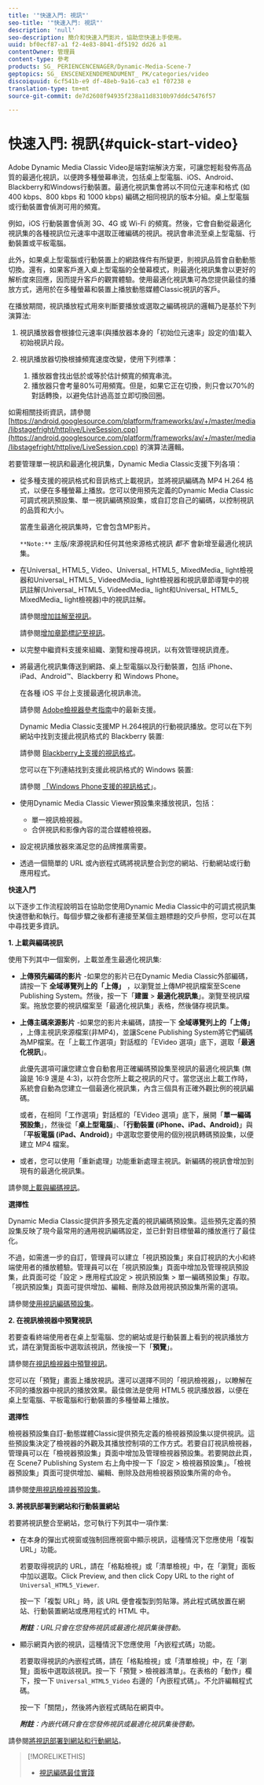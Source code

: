 ```yaml
---
title: '"快速入門: 視訊"'
seo-title: '"快速入門: 視訊"'
description: 'null'
seo-description: 簡介和快速入門影片，協助您快速上手使用。
uuid: bf0ecf87-a1 f2-4e83-8041-df5192 dd26 a1
contentOwner: 管理員
content-type: 參考
products: SG_ PERIENCENCENAGER/Dynamic-Media-Scene-7
geptopics: SG_ ENSCENEXENDEMENDUMENT_ PK/categories/video
discoiquuid: 6cf541b-e9 df-48eb-9a16-ca3 e1 f07238 e
translation-type: tm+mt
source-git-commit: de7d2608f94935f238a11d8310b97dddc5476f57

---
```



# 快速入門: 視訊{#quick-start-video}

Adobe Dynamic Media Classic Video是端對端解決方案，可讓您輕鬆發佈高品質的最適化視訊，以便跨多種螢幕串流，包括桌上型電腦、iOS、Android、Blackberry和Windows行動裝置。最適化視訊集會將以不同位元速率和格式 (如 400 kbps、800 kbps 和 1000 kbps) 編碼之相同視訊的版本分組。桌上型電腦或行動裝置會偵測可用的頻寬。

例如，iOS 行動裝置會偵測 3G、4G 或 Wi-Fi 的頻寬。然後，它會自動從最適化視訊集的各種視訊位元速率中選取正確編碼的視訊。視訊會串流至桌上型電腦、行動裝置或平板電腦。

此外，如果桌上型電腦或行動裝置上的網路條件有所變更，則視訊品質會自動動態切換。還有，如果客戶進入桌上型電腦的全螢幕模式，則最適化視訊集會以更好的解析度來回應，因而提升客戶的觀賞體驗。使用最適化視訊集可為您提供最佳的播放方式，適用於在多種螢幕和裝置上播放動態媒體Classic視訊的客戶。

在播放期間，視訊播放程式用來判斷要播放或選取之編碼視訊的邏輯乃是基於下列演算法:

1. 視訊播放器會根據位元速率(與播放器本身的「初始位元速率」設定的值)載入初始視訊片段。
1. 視訊播放器切換根據頻寬速度改變，使用下列標準：

   1. 播放器會找出低於或等於估計頻寬的頻寬串流。
   1. 播放器只會考量80%可用頻寬。但是，如果它正在切換，則只會以70%的對話轉換，以避免估計過高並立即切換回圈。

如需相關技術資訊，請參閱 [https://android.googlesource.com/platform/frameworks/av/+/master/media/libstagefright/httplive/LiveSession.cpp](https://android.googlesource.com/platform/frameworks/av/+/master/media/libstagefright/httplive/LiveSession.cpp) 的演算法邏輯。

若要管理單一視訊和最適化視訊集，Dynamic Media Classic支援下列各項：

* 從多種支援的視訊格式和音訊格式上載視訊，並將視訊編碼為 MP4 H.264 格式，以便在多種螢幕上播放。您可以使用預先定義的Dynamic Media Classic可調式視訊預設集、單一視訊編碼預設集，或自訂您自己的編碼，以控制視訊的品質和大小。

   當產生最適化視訊集時，它會包含MP影片。

   `**Note:**` 主版/來源視訊和任何其他來源格式視訊 *都不* 會新增至最適化視訊集。

* 在Universal_ HTML5_ Video、Universal_ HTML5_ MixedMedia_ light檢視器和Universal_ HTML5_ VideedMedia_ light檢視器和視訊章節導覽中的視訊註解(Universal_ HTML5_ VideedMedia_ light和Universal_ HTML5_ MixedMedia_ light檢視器)中的視訊註解。

   請參閱[增加註解至視訊](adding-captions-video.md)。

   請參閱[增加章節標記至視訊](adding-chapter-markers-video.md)。

* 以完整中繼資料支援來組織、瀏覽和搜尋視訊，以有效管理視訊資產。
* 將最適化視訊集傳送到網路、桌上型電腦以及行動裝置，包括 iPhone、iPad、Android™、Blackberry 和 Windows Phone。

   在各種 iOS 平台上支援最適化視訊串流。

   請參閱 [Adobe檢視器參考指南](https://marketing.adobe.com/resources/help/en_US/s7/viewers_ref/)中的最新支援。

   Dynamic Media Classic支援MP H.264視訊的行動視訊播放。您可以在下列網站中找到支援此視訊格式的 Blackberry 裝置: 

   請參閱 [Blackberry上支援的視訊格式](https://support.blackberry.com/kb/articleDetail?ArticleNumber=000005482)。

   您可以在下列連結找到支援此視訊格式的 Windows 裝置:

   請參閱 [「Windows Phone支援的視訊格式](https://msdn.microsoft.com/en-us/library/ff462087(v=vs.92).aspx)」。

* 使用Dynamic Media Classic Viewer預設集來播放視訊，包括：

   * 單一視訊檢視器。
   * 合併視訊和影像內容的混合媒體檢視器。

* 設定視訊播放器來滿足您的品牌推廣需要。
* 透過一個簡單的 URL 或內嵌程式碼將視訊整合到您的網站、行動網站或行動應用程式。

**快速入門**

以下逐步工作流程說明旨在協助您使用Dynamic Media Classic中的可調式視訊集快速啓動和執行。每個步驟之後都有連接至某個主題標題的交戶參照，您可以在其中尋找更多資訊。

**1. 上載與編碼視訊**

使用下列其中一個案例，上載並產生最適化視訊集: 

* **上傳預先編碼的影片** -如果您的影片已在Dynamic Media Classic外部編碼，請按一下 **全域導覽列上的「上傳」** ，以瀏覽並上傳MP視訊檔案至Scene Publishing System。然後，按一下「**建置** &gt; **最適化視訊集**」。瀏覽至視訊檔案。拖放您要的視訊檔案至「最適化視訊集」表格，然後儲存視訊集。
* **上傳主碼來源影片** -如果您的影片未編碼，請按一下 **全域導覽列上的「上傳」** ，上傳主視訊來源檔案(非MP4)，並讓Scene Publishing System將它們編碼為MP檔案。在「上載工作選項」對話框的「EVideo 選項」底下，選取「**最適化視訊**」。

   此優先選項可讓您建立會自動套用正確編碼預設集至視訊的最適化視訊集 (無論是 16:9 還是 4:3)，以符合您所上載之視訊的尺寸。當您送出上載工作時，系統會自動為您建立一個最適化視訊集，內含三個具有正確外觀比例的視訊編碼。

   或者，在相同「工作選項」對話框的「EVideo 選項」底下，展開「**單一編碼預設集**」，然後從「**桌上型電腦**」、「**行動裝置 (iPhone、iPad、Android)**」與「**平板電腦 (iPad、Android)**」中選取您要使用的個別視訊轉碼預設集，以便建立 MP4 檔案。

* 或者，您可以使用「重新處理」功能重新處理主視訊。新編碼的視訊會增加到現有的最適化視訊集。

請參閱[上載與編碼視訊](uploading-encoding-videos.md#uploading_and_encoding_videos)。

**選擇性**

Dynamic Media Classic提供許多預先定義的視訊編碼預設集。這些預先定義的預設集反映了現今最常用的通用視訊編碼設定，並已針對目標螢幕的播放進行了最佳化。

不過，如需進一步的自訂，管理員可以建立「視訊預設集」來自訂視訊的大小和終端使用者的播放體驗。管理員可以在「視訊預設集」頁面中增加及管理視訊預設集，此頁面可從「設定 &gt; 應用程式設定 &gt; 視訊預設集 &gt; 單一編碼預設集」存取。「視訊預設集」頁面可提供增加、編輯、刪除及啟用視訊預設集所需的選項。

請參閱[使用視訊編碼預設集](uploading-encoding-videos.md#working_with_video_encoding_presets)。

**2. 在視訊檢視器中預覽視訊**

若要查看終端使用者在桌上型電腦、您的網站或是行動裝置上看到的視訊播放方式，請在瀏覽面板中選取該視訊，然後按一下「**預覽**」。

請參閱[在視訊檢視器中預覽視訊](previewing-videos-video-viewer.md#previewing_videos_in_a_video_viewer)。

您可以在「預覽」畫面上播放視訊。還可以選擇不同的「視訊檢視器」，以瞭解在不同的播放器中視訊的播放效果。最佳做法是使用 HTML5 視訊播放器，以便在桌上型電腦、平板電腦和行動裝置的多種螢幕上播放。

**選擇性**

檢視器預設集自訂-動態媒體Classic提供預先定義的檢視器預設集以提供視訊。這些預設集決定了檢視器的外觀及其播放控制項的工作方式。若要自訂視訊檢視器，管理員可以在「檢視器預設集」頁面中增加及管理檢視器預設集。若要開啟此頁，在 Scene7 Publishing System 右上角中按一下「設定 &gt; 檢視器預設集」。「檢視器預設集」頁面可提供增加、編輯、刪除及啟用檢視器預設集所需的命令。

請參閱[使用視訊檢視器預設集](previewing-videos-video-viewer.md#working_with_video_viewer_presets)。

**3. 將視訊部署到網站和行動裝置網站**

若要將視訊整合至網站，您可執行下列其中一項作業: 

* 在本身的彈出式視窗或強制回應視窗中顯示視訊，這種情況下您應使用「複製 URL」功能。

   若要取得視訊的 URL，請在「格點檢視」或「清單檢視」中，在「瀏覽」面板中加以選取。Click Preview, and then click Copy URL to the right of `Universal_HTML5_Viewer`.

   按一下「複製 URL」時，該 URL 便會複製到剪貼簿。將此程式碼放置在網站、行動裝置網站或應用程式的 HTML 中。

   ***附註**：URL只會在您發佈視訊或最適化視訊集後啓動。*

* 顯示網頁內嵌的視訊，這種情況下您應使用「內嵌程式碼」功能。

   若要取得視訊的內嵌程式碼，請在「格點檢視」或「清單檢視」中，在「瀏覽」面板中選取該視訊。按一下「預覽 &gt; 檢視器清單」。在表格的「動作」欄下，按一下 `Universal_HTML5_Video` 右邊的「內嵌程式碼」。不允許編輯程式碼。

   按一下「關閉」，然後將內嵌程式碼貼在網頁中。

   ***附註**：內嵌代碼只會在您發佈視訊或最適化視訊集後啓動。*

請參閱[將視訊部署到網站和行動網站](deploying-video-websites-mobile-sites.md#deploying_video_to_your_websites_and_mobile_sites)。

>[!MORELIKETHIS]
>
>* [視訊編碼最佳實踐](uploading-encoding-videos.md#best_practices_for_video_encoding)

